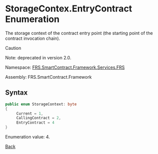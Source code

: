 # StorageContex.EntryContract Enumeration

The storage context of the contract entry point (the starting point of the contract invocation chain).

> [!Caution]
> Note: deprecated in version 2.0.

Namespace: [FRS.SmartContract.Framework.Services.FRS](../../FRS.md)

Assembly: FRS.SmartContract.Framework

## Syntax

```c#
public enum StorageContext: byte
{
     Current = 1,
     CallingContract = 2,
     EntryContract = 4
}
```

Enumeration value: 4.



[Back](../StorageContex.md)
